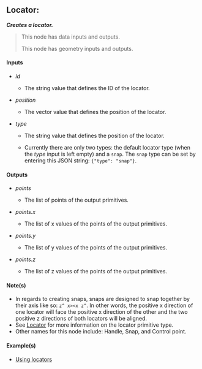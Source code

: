 ## Locator:

**_Creates a locator._**

> This node has data inputs and outputs.
>
> This node has geometry inputs and outputs.


#### Inputs

* _id_

  * The string value that defines the ID of the locator.

* _position_

  * The vector value that defines the position of the locator.

* _type_

  * The string value that defines the position of the locator.

  * Currently there are only two types: the default locator type (when the _type_ input is left empty) and a `snap`. The `snap` type can be set by entering this JSON string: `{"type": "snap"}`.


#### Outputs

* _points_

  * The list of points of the output primitives.

* _points.x_

  * The list of x values of the points of the output primitives.

* _points.y_

  * The list of y values of the points of the output primitives.

* _points.z_

  * The list of z values of the points of the output primitives.


#### Note(s)



* In regards to creating snaps, snaps are designed to snap together by their axis like so: `z^ x><x z^`. In other words, the positive x direction of one locator will face the positive x direction of the other and the two positive z directions of both locators will be aligned.
* See <a href="/concepts/GeneralConcepts/locator.md" target="_blank">Locator</a> for more information on the locator primitive type.
* Other names for this node include: Handle, Snap, and Control point.


#### Example(s)



* <a href="https://creator.trimble.com/graph?assetURI=whp:9e89fa57-1628-443f-a7fa-b799df36e61f&version=latest" target="_blank">Using locators</a>
